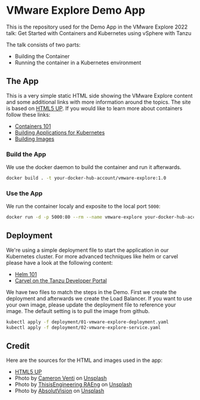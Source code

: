 # VMware Explore Demo App

This is the repository used for the Demo App in the VMware Explore 2022 talk: Get Started with Containers and Kubernetes using vSphere with Tanzu

The talk consists of two parts:

* Building the Container
* Running the container in a Kubernetes environment

## The App

This is a very simple static HTML side showing the VMware Explore content and some additional links with more information around the topics. The site is based on [HTML5 UP](https://html5up.net/). If you would like to learn more about containers follow these links:

* [Containers 101](https://kube.academy/courses/containers-101)
* [Building Applications for Kubernetes](https://kube.academy/courses/building-applications-for-kubernetes)
* [Building Images](https://kube.academy/courses/building-images)

### Build the App

We use the docker daemon to build the container and run it afterwards.

```bash
docker build . -t your-docker-hub-account/vmware-explore:1.0
```

### Use the App

We run the container localy and exposite to the local port ```5000```:

```bash
docker run -d -p 5000:80 --rm --name vmware-explore your-docker-hub-account/vmware-explore:1.0
```

## Deployment

We're using a simple deployment file to start the application in our Kubernetes cluster. For more advanced techniques like helm or carvel please have a look at the following content:

* [Helm 101](https://kube.academy/courses/helm-101)
* [Carvel on the Tanzu Developer Portal](https://tanzu.vmware.com/developer/guides/kubernetes/carvel/)

We have two files to match the steps in the Demo. First we create the deployment and afterwards we create the Load Balancer. If you want to use your own image, please update the deployment file to reference your image. The default setting is to pull the image from github.

```bash
kubectl apply -f deployment/01-vmware-explore-deployment.yaml
kubectl apply -f deployment/02-vmware-explore-service.yaml
```

## Credit

Here are the sources for the HTML and images used in the app: 

* [HTML5 UP](https://html5up.net/)
* Photo by [Cameron Venti](https://unsplash.com/@ventiviews?utm_source=unsplash&utm_medium=referral&utm_content=creditCopyText) on [Unsplash](https://unsplash.com/s/photos/container?utm_source=unsplash&utm_medium=referral&utm_content=creditCopyText)
* Photo by [ThisisEngineering RAEng](https://unsplash.com/@thisisengineering?utm_source=unsplash&utm_medium=referral&utm_content=creditCopyText) on [Unsplash](https://unsplash.com/s/photos/code-female?utm_source=unsplash&utm_medium=referral&utm_content=creditCopyText)
* Photo by [AbsolutVision](https://unsplash.com/@freegraphictoday?utm_source=unsplash&utm_medium=referral&utm_content=creditCopyText) on [Unsplash](https://unsplash.com/s/photos/post-it?utm_source=unsplash&utm_medium=referral&utm_content=creditCopyText)
